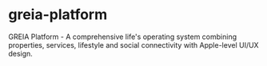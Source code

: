 # greia-platform
GREIA Platform - A comprehensive life's operating system combining properties, services, lifestyle and social connectivity with Apple-level UI/UX design.
